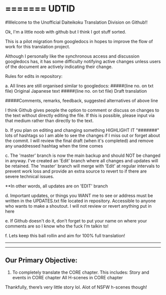 ﻿=======
﻿UDTlD 
=======

#Welcome to the Unofficial Daiteikoku Translation Division on Github!!

Ok, I'm a little noob with github but I think I got stuff sorted.

This is a pilot migration from googledocs in hopes to improve the flow of work for this translation project. 

Although I personally like the synchronous access and discussion googledocs has, it has some difficulty notifying active changes unless users of the document are actively indicating their change.

Rules for edits in repository:

a. All lines are still organised similar to googledocs:
#####(line no. on txt file) Original Japanese text
#####(line no. on txt file) Draft translation

#####Comments, remarks, feedback, suggested alternatives of above line

I think Github gives people the option to comment or discuss on changes to the text without directly editing the file. If this is possible, please input via that medium rather than directly to the text.


b. If you plan on editing and changing something HIGHLIGHT IT "#######" lots of hashtags so I am able to see the changes if I miss out or forget about the commit. I will review the final draft (when it's completed) and remove any unaddressed hashtag when the time comes


c. The 'master' branch is now the main backup and should NOT be changed in anyway. I've created an 'Edit' branch where all changes and updates will be retained. The 'master' branch will merge with 'Edit' at regular intervals to prevent work loss and provide an extra source to revert to if there are severe technical issues.

**In other words, all updates are on 'EDIT' branch


d. Important updates, or things you WANT me to see or address must be written in the UPDATES.txt file located in repository. Accessible to anyone who wants to make a shoutout. I will not review or revert anything put in here

e. If Github doesn't do it, don’t forget to put your name on where your comments are so I know who the fuck I’m talkin to!

f. Lets keep this ball rollin and aim for 100% full translation!

___________________________________________________________________
----------------------
Our Primary Objective:
----------------------
1. To completely translate the CORE chapter. This includes:
	Story and events in CORE chapter
	All H-scenes in CORE chapter

Thankfully, there’s very little story lol. Alot of NSFW h-scenes though!
